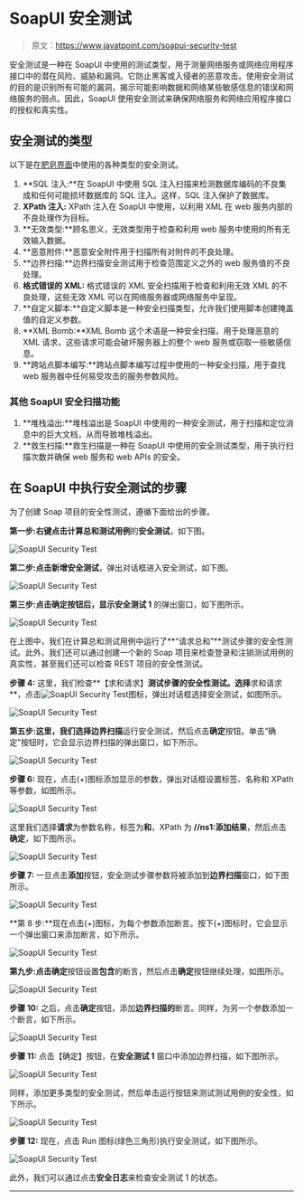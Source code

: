 # SoapUI 安全测试

> 原文：<https://www.javatpoint.com/soapui-security-test>

安全测试是一种在 SoapUI 中使用的测试类型，用于测量网络服务或网络应用程序接口中的潜在风险、威胁和漏洞。它防止黑客或入侵者的恶意攻击。使用安全测试的目的是识别所有可能的漏洞，揭示可能影响数据和网络某些敏感信息的错误和网络服务的弱点。因此，SoapUI 使用安全测试来确保网络服务和网络应用程序接口的授权和真实性。

## 安全测试的类型

以下是在[肥皂界面](https://www.javatpoint.com/soapui)中使用的各种类型的安全测试。

1.  **SQL 注入:**在 SoapUI 中使用 SQL 注入扫描来检测数据库编码的不良集成和任何可能损坏数据库的 SQL 注入。这样，SQL 注入保护了数据库。
2.  **XPath 注入:** XPath 注入在 SoapUI 中使用，以利用 XML 在 web 服务内部的不良处理作为目标。
3.  **无效类型:**顾名思义，无效类型用于检查和利用 web 服务中使用的所有无效输入数据。
4.  **恶意附件:**恶意安全附件用于扫描所有对附件的不良处理。
5.  **边界扫描:**边界扫描安全测试用于检查范围定义之外的 web 服务值的不良处理。
6.  **格式错误的 XML:** 格式错误的 XML 安全扫描用于检查和利用无效 XML 的不良处理，这些无效 XML 可以在网络服务器或网络服务中呈现。
7.  **自定义脚本:**自定义脚本是一种安全扫描类型，允许我们使用脚本创建掩盖值的自定义参数。
8.  **XML Bomb:**XML Bomb 这个术语是一种安全扫描，用于处理恶意的 XML 请求，这些请求可能会破坏服务器上的整个 web 服务或窃取一些敏感信息。
9.  **跨站点脚本编写:**跨站点脚本编写过程中使用的一种安全扫描，用于查找 web 服务器中任何易受攻击的服务参数风险。

### 其他 SoapUI 安全扫描功能

1.  **堆栈溢出:**堆栈溢出是 SoapUI 中使用的一种安全测试，用于扫描和定位消息中的巨大文档，从而导致堆栈溢出。
2.  **救生扫描:**救生扫描是一种在 SoapUI 中使用的安全测试类型，用于执行扫描次数并确保 web 服务和 web APIs 的安全。

## 在 SoapUI 中执行安全测试的步骤

为了创建 Soap 项目的安全性测试，遵循下面给出的步骤。

**第一步:**右键点击**计算总和测试用例**的**安全测试**，如下图。

![SoapUI Security Test](img/fc5f9f2827ad3a8f82e65949715cb691.png)

**第二步:**点击**新增安全测试**，弹出对话框进入安全测试，如下图。

![SoapUI Security Test](img/14bc0d999f057b4c1211b232aff22719.png)

**第三步:**点击确定按钮后，显示**安全测试 1** 的弹出窗口，如下图所示。

![SoapUI Security Test](img/96706cb78a11ca66bc2bdee747b0ca4c.png)

在上图中，我们在计算总和测试用例中运行了**“请求总和”**测试步骤的安全性测试。此外，我们还可以通过创建一个新的 Soap 项目来检查登录和注销测试用例的真实性，甚至我们还可以检查 REST 项目的安全性测试。

**步骤 4:** 这里，我们检查**【求和请求】**测试步骤的安全性测试。选择**求和请求**，点击![SoapUI Security Test](img/d70ba31604723330fe305bcf81ef903d.png)图标，弹出对话框选择安全测试，如图所示。

![SoapUI Security Test](img/5f3f64a07c066b93245b348719e28cc4.png)

**第五步:**这里，我们选择**边界扫描**运行安全测试，然后点击**确定**按钮。单击“确定”按钮时，它会显示边界扫描的弹出窗口，如下所示。

![SoapUI Security Test](img/b800c34f8b05eecf65d506d701d08d5b.png)

**步骤 6:** 现在，点击(+)图标添加显示的参数，弹出对话框设置标签、名称和 XPath 等参数，如图所示。

![SoapUI Security Test](img/c90e5db22cb843995b6970b9c73a6ab8.png)

这里我们选择**请求**为参数名称，标签为**和**，XPath 为 **//ns1:添加结果**，然后点击**确定**，如下图所示。

![SoapUI Security Test](img/194e0b2a7ddce531314ade0883688fff.png)

**步骤 7:** 一旦点击**添加**按钮，安全测试步骤参数将被添加到**边界扫描**窗口，如下图所示。

![SoapUI Security Test](img/69b0de48da4af8c8e86b87f55208372b.png)

**第 8 步:**现在点击(+)图标，为每个参数添加断言。按下(+)图标时，它会显示一个弹出窗口来添加断言，如下所示。

![SoapUI Security Test](img/d6a8ac1e49e0407bec9f4d0525ce947d.png)

**第九步:**点击**确定**按钮设置**包含**的断言，然后点击**确定**按钮继续处理，如图所示。

![SoapUI Security Test](img/5f2896bbaf6a9fcb97ef4ea50b0b573a.png)

**步骤 10:** 之后，点击**确定**按钮，添加**边界扫描的**断言。同样，为另一个参数添加一个断言，如下所示。

![SoapUI Security Test](img/2414585a3d32f10bc95573b50ba67bce.png)

**步骤 11:** 点击【确定】按钮，在**安全测试 1** 窗口中添加边界扫描，如下图所示。

![SoapUI Security Test](img/9dcabff19300f4c2cc24b59faf098b30.png)

同样，添加更多类型的安全测试，然后单击运行按钮来测试测试用例的安全性，如下所示。

![SoapUI Security Test](img/756f992f230b12dd97ba3af1df5c290a.png)

**步骤 12:** 现在，点击 Run 图标(绿色三角形)执行安全测试，如下图所示。

![SoapUI Security Test](img/8c9253ba32e4a3bb02a4a6757f70a98e.png)

此外，我们可以通过点击**安全日志**来检查安全测试 1 的状态。

* * *